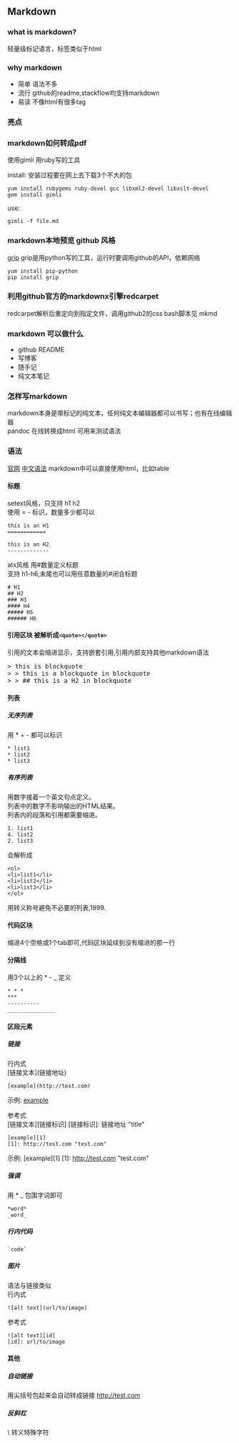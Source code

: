 ## Markdown
###  what is markdown?
轻量级标记语言，标签类似于html
### why markdown
* 简单    语法不多
* 流行    github的readme,stackflow均支持markdown
* 易读    不像html有很多tag

### 亮点

### markdown如何转成pdf
使用gimli 用ruby写的工具

install: 安装过程要在网上去下载3个不大的包

    yum install rubygems ruby-devel gcc libxml2-devel libxslt-devel
    gem install gimli
use:

    gimli -f file.md
### markdown本地预览 github 风格
[grip](https://github.com/joeyespo/grip)
grip是用python写的工具，运行时要调用github的API，依赖网络

    yum install pip-python
    pip install grip

### 利用github官方的markdownx引擎redcarpet
redcarpet解析后重定向到指定文件，调用github2的css
bash脚本见 mkmd
### markdown 可以做什么
* github README
* 写博客
* 随手记
* 纯文本笔记

### 怎样写markdown
markdown本身是带标记的纯文本，任何纯文本编辑器都可以书写；也有在线编辑器   
pandoc 在线转换成html 可用来测试语法 
### 语法
[官网](http://daringfireball.net/projects/markdown/syntax)
[中文语法](http://wowubuntu.com/markdown/)
markdown中可以直接使用html，比如table
#### 标题
setext风格，只支持 h1 h2   
使用 = - 标识，数量多少都可以

    this is an H1
    ============

    this is an H2
    -------------
atx风格 用#数量定义标题   
支持 h1-h6,末尾也可以用任意数量的#闭合标题 

    # H1
    ## H2
    ### H3
    #### H4
    ##### H5
    ###### H6
#### 引用区块 被解析成`<quote></quote>`
引用的文本会缩进显示，支持嵌套引用,引用内部支持其他markdown语法
<pre>
> this is blockquote
> > this is a blockquote in blockquote
> > ## this is a H2 in blockquote
</pre>
#### 列表
##### 无序列表
用 * + - 都可以标识

    * list1
    * list2
    * list3
##### 有序列表
用数字接着一个英文句点定义。   
列表中的数字不影响输出的HTML结果。   
列表内的段落和引用都需要缩进。

    1. list1
    4. list2
    2. list3
会解析成

    <ol>
    <li>list1</li>
    <li>list2</li>
    <li>list3</li>
    </ol>
用转义称号避免不必要的列表,1999\.
#### 代码区块
缩进4个空格或1个tab即可,代码区块延续到没有缩进的那一行
#### 分隔线
用3个以上的 * - _ 定义

    * * *
    ***
    ----------
    _______________
#### 区段元素
##### 链接
行内式   
\[链接文本](链接地址)

    [example](http://test.com)
示例: [example](http://test.com)

参考式   
\[链接文本][链接标识]
\[链接标识]: 链接地址 "title"

    [example][1]
    [1]: http://test.com "test.com"
示例: [example][1]
[1]: http://test.com "test.com"
##### 强调
用 * _ 包围字词即可

    *word*
    _word_
##### 行内代码
    `code`
##### 图片
语法与链接类似   
行内式

    ![alt text](url/to/image)
参考式

    ![alt text][id]
    [id]: url/to/image
#### 其他
##### 自动链接
用尖括号包起来会自动转成链接 <http://test.com>
##### 反斜杠
\ 转义特殊字符
